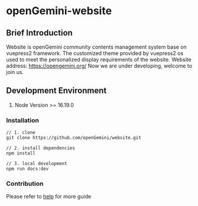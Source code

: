 # openGemini-website

## Brief Introduction

Website is openGemini community contents management system base on vuepress2 framework.
The customized theme provided by vuepress2 os used to meet the personalized display requirements of the website.
Website address: https://opengemini.org/
Now we are under developing, welcome to join us.

## Development Environment

1. Node Version >= 16.19.0

### Installation

```
// 1. clone
git clone https://github.com/openGemini/website.git

// 2. install dependencies
npm install

// 3. local development
npm run docs:dev
```

### Contribution

Please refer to [help](./help.md) for more guide
